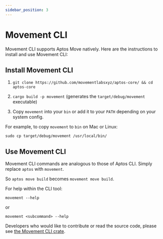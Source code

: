 ```yaml
---
sidebar_position: 3
---
```


# Movement CLI

Movement CLI supports Aptos Move natively. Here are the instructions to install and use Movement CLI:

## Install Movement CLI

1. `git clone https://github.com/movementlabsxyz/aptos-core/ && cd aptos-core`

2. `cargo build -p movement` (generates the `target/debug/movement` executable)

3. Copy `movement` into your `bin` or add it to your `PATH` depending on your system config. 

For example, to copy `movement` to `bin` on Mac or Linux:

```
sudo cp target/debug/movement /usr/local/bin/
```

## Use Movement CLI

Movement CLI commands are analogous to those of Aptos CLI. Simply replace `aptos` with `movement`.

So `aptos move build` becomes `movement move build`.

For help within the CLI tool:

```
movement --help
```

or 

```
movement <subcommand> --help
```

Developers who would like to contribute or read the source code, please see [the Movement CLI crate](https://github.com/movementlabsxyz/aptos-core/tree/movement/crates/aptos).
